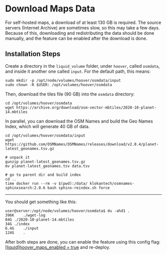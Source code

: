 # Download Maps Data

For self-hosted maps, a download of at least 130 GB is required. The source
servers (Internet Archive) are sometimes slow, so this may take a few days.
Because of this, downloading and redistributing the data should be done
manually, and the feature can be enabled after the download is done.


## Installation Steps

Create a directory in the `liquid_volume` folder, under `hoover`, called `osmdata`, and inside it another one called `input`. For the default path, this means:

```
sudo mkdir -p /opt/node/volumes/hoover/osmdata/input
sudo chown -R $USER: /opt/volumes/hoover/osmdata
```

Then, download the tiles file (90 GB) into the `osmdata` directory:

```
cd /opt/volumes/hoover/osmdata
wget https://archive.org/download/osm-vector-mbtiles/2020-10-planet-14.mbtiles
```


In parallel, you can download the OSM Names and build the Geo Names Index, which will generate 40 GB of data.

```
cd /opt/volumes/hoover/osmdata/input
wget https://github.com/OSMNames/OSMNames/releases/download/v2.0.4/planet-latest_geonames.tsv.gz

# unpack it
gunzip planet-latest_geonames.tsv.gz
mv planet-latest_geonames.tsv data.tsv

# go to parent dir and build index
cd ..
time docker run --rm -v $(pwd):/data/ klokantech/osmnames-sphinxsearch:2.0.6 bash sphinx-reindex.sh force
```

-----

You should get something like this:
```
user@server:/opt/node/volumes/hoover/osmdata$ du -ahd1 .
396K	./wget-log
84G	./2020-10-planet-14.mbtiles
34G	./index
6.4G	./input
124G	.
```

After both steps are done, you can enable the feature using this config flag: [[liquid]hoover_maps_enabled = true](https://github.com/liquidinvestigations/node/blob/63b0f598ba068f0068c362c6682bf54be4701f93/examples/liquid.ini#L138) and re-deploy.
